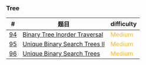 ### Tree

| #                    | 题目                                            | difficulty                                 |
| -------------------- | ----------------------------------------------- | ------------------------------------------ |
| [94](0094/README.md) | [Binary Tree Inorder Traversal](0094/README.md) | <span style='color:#FFB90F;'>Medium</span> |
| [95](0095/README.md) | [Unique Binary Search Trees II](0095/README.md) | <span style='color:#FFB90F;'>Medium</span> |
| [96](0096/README.md) | [Unique Binary Search Trees](0096/README.md)    | <span style='color:#FFB90F;'>Medium</span> |

